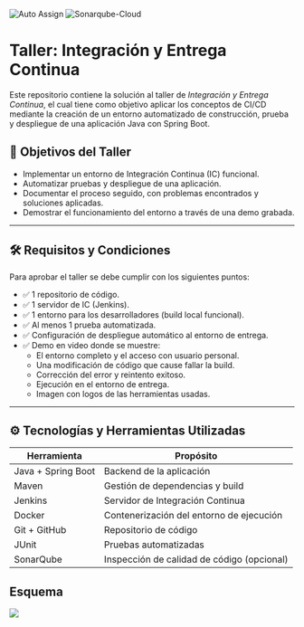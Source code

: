 ![Auto Assign](https://github.com/ingenierIa-y-calidad-de-software-taller/demo-repository/actions/workflows/auto-assign.yml/badge.svg)
![Sonarqube-Cloud](https://github.com/ingenierIa-y-calidad-de-software-taller/demo-repository/actions/workflows/sonarcloud.yml/badge.svg)

# Taller: Integración y Entrega Continua

Este repositorio contiene la solución al taller de *Integración y Entrega Continua*, el cual tiene como objetivo aplicar los conceptos de CI/CD mediante la creación de un entorno automatizado de construcción, prueba y despliegue de una aplicación Java con Spring Boot.

## 🎯 Objetivos del Taller

- Implementar un entorno de Integración Continua (IC) funcional.
- Automatizar pruebas y despliegue de una aplicación.
- Documentar el proceso seguido, con problemas encontrados y soluciones aplicadas.
- Demostrar el funcionamiento del entorno a través de una demo grabada.

---

## 🛠️ Requisitos y Condiciones

Para aprobar el taller se debe cumplir con los siguientes puntos:

- ✅ 1 repositorio de código.
- ✅ 1 servidor de IC (Jenkins).
- ✅ 1 entorno para los desarrolladores (build local funcional).
- ✅ Al menos 1 prueba automatizada.
- ✅ Configuración de despliegue automático al entorno de entrega.
- ✅ Demo en video donde se muestre:
  - El entorno completo y el acceso con usuario personal.
  - Una modificación de código que cause fallar la build.
  - Corrección del error y reintento exitoso.
  - Ejecución en el entorno de entrega.
  - Imagen con logos de las herramientas usadas.

---

## ⚙️ Tecnologías y Herramientas Utilizadas

| Herramienta      | Propósito                                  |
|------------------|---------------------------------------------|
| Java + Spring Boot | Backend de la aplicación                   |
| Maven            | Gestión de dependencias y build             |
| Jenkins          | Servidor de Integración Continua            |
| Docker           | Contenerización del entorno de ejecución    |
| Git + GitHub     | Repositorio de código                       |
| JUnit            | Pruebas automatizadas                       |
| SonarQube        | Inspección de calidad de código (opcional)  |

## Esquema


![ ](https://imgur.com/a/hEadQ6g)
